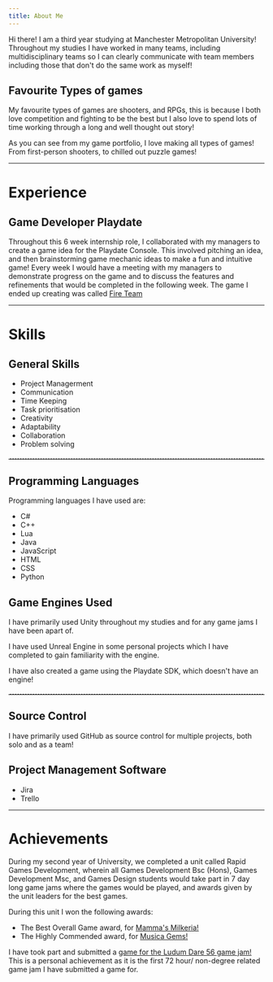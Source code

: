 ```yaml
---
title: About Me
---
```


<style>
  .custom-divider {
    border: none;
    border-top: 1px dashed #ccc; /* Change to dashed or dotted */
    margin: 20px 0; /* Adjust spacing */
  }
</style>


Hi there! I am a third year studying at Manchester Metropolitan University!
Throughout my studies I have worked in many teams, including multidisciplinary teams so I can clearly communicate with team members including those that don't do the same work as myself!

## Favourite Types of games

My favourite types of games are shooters, and RPGs, this is because I both love competition and fighting to be the best but I also love to spend lots of time working through a long and well thought out story!

As you can see from my game portfolio, I love making all types of games! From first-person shooters, to chilled out puzzle games!

<hr>

# Experience

## Game Developer Playdate

Throughout this 6 week internship role, I collaborated with my managers to create a game idea for the Playdate Console. This involved pitching an idea, and then brainstorming game mechanic ideas to make a fun and intuitive game!
Every week I would have a meeting with my managers to demonstrate progress on the game and to discuss the features and refinements that would be completed in the following week. The game I ended up creating was called <a href="fireteam">Fire Team</a>

<hr>

# Skills

## General Skills

- Project Managerment
- Communication
- Time Keeping
- Task prioritisation
- Creativity
- Adaptability
- Collaboration
- Problem solving

<hr class="custom-divider">

## Programming Languages

Programming languages I have used are: 
- C#
- C++
- Lua
- Java
- JavaScript
- HTML
- CSS
- Python

## Game Engines Used

I have primarily used Unity throughout my studies and for any game jams I have been apart of.

I have used Unreal Engine in some personal projects which I have completed to gain familiarity with the engine.

I have also created a game using the Playdate SDK, which doesn't have an engine!

<hr class="custom-divider">

## Source Control

I have primarily used GitHub as source control for multiple projects, both solo and as a team!

## Project Management Software

- Jira
- Trello

<hr>

# Achievements

During my second year of University, we completed a unit called Rapid Games Development, wherein all Games Development Bsc (Hons), Games Development Msc, and Games Design students would take part in 7 day long game jams where the games would be played, and awards given by the unit leaders for the best games. 


During this unit I won the following awards:
<ul>
<li>The Best Overall Game award, for <a href="/MM">Mamma's Milkeria!</a></li>

<li>The Highly Commended award, for <a href="/musicagems">Musica Gems!</a></li>
</ul>

I have took part and submitted a <a href="https://kungaroh.itch.io/bacteria-busters">game for the Ludum Dare 56 game jam!</a> This is a personal achievement as it is the first 72 hour/ non-degree related game jam I have submitted a game for.





